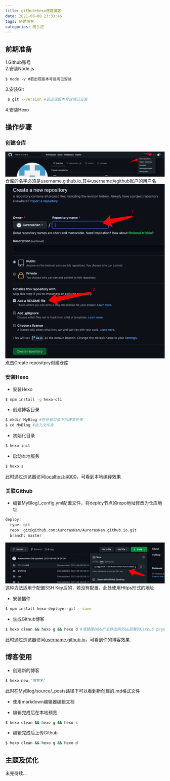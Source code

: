 ```yaml
---
title: github+hexo搭建博客
date: 2021-08-08 23:33:46
tags: 搭建博客
categories: 随手记
---
```

## 前期准备
1.Github账号  
2.安装Node.js  

 ``` 
 $ node -v #若出现版本号说明已安装
 ``` 
3.安装Git  
 
``` bash
 $ git --version #若出现版本号说明已安装
``` 
4.安装Hexo  

<!-- more-->

## 操作步骤

### 创建仓库
![创建仓库](./搭建博客/创建仓库.png)
仓库的名字必须是username.github.io,其中username为github账户的用户名  
![仓库命名](./搭建博客/仓库命名.png)
点击Create repositpry创建仓库
### 安装Hexo
- 安装Hexo

``` bash
$ npm install -g hexo-cli
```
- 创建博客目录

``` bash
$ mkdir MyBlog #在任意目录下创建文件夹
$ cd MyBlog #进入文件夹
```
- 初始化目录

``` bash
$ hexo init
```

- 启动本地服务

``` bash
$ hexo s
```
此时通过浏览器访问[localhost:4000](http://localhost:4000)，可看到本地编译效果

### 关联Github

- 编辑MyBlog/_config.yml配置文件，将deploy节点的repo地址修改为仓库地址

``` bash
deploy:
  type: git
  repo: git@github.com:AurorasNan/AurorasNan.github.io.git
  branch: master

```
![配置git地址](./搭建博客/配置git地址.png)
这种方法适用于配置SSH Key后的，若没有配置，此处使用Https形式的地址
  
- 安装插件

``` bash
$ npm install hexo-deployer-git --save
``` 

- 生成Github博客
``` bash
$ hexo clean && hexo g && hexo d #清楚缓存&&产生静态网页&&部署到Github pages上
``` 

此时通过浏览器访问[username.github.io](http://username.github.io)，可看到你的博客效果

## 博客使用
- 创建新的博客

``` bash
$ hexo new '博客名'
``` 
此时在MyBlog/source/_posts路径下可以看到新创建的.md格式文件

- 使用markdown编辑器编辑文档

- 编辑完成后在本地预览

``` bash
$ hexo clean && hexo g && hexo s
``` 
- 编辑完成后上传Github

``` bash
$ hexo clean && hexo g && hexo d
``` 

## 主题及优化
未完待续...